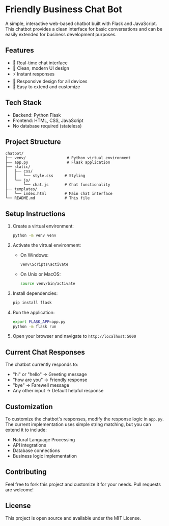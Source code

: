 # Friendly Business Chat Bot

A simple, interactive web-based chatbot built with Flask and JavaScript. This chatbot provides a clean interface for basic conversations and can be easily extended for business development purposes.

## Features

- 💬 Real-time chat interface
- 🎨 Clean, modern UI design
- ⚡ Instant responses
- 📱 Responsive design for all devices
- 🔄 Easy to extend and customize

## Tech Stack

- Backend: Python Flask
- Frontend: HTML, CSS, JavaScript
- No database required (stateless)

## Project Structure

```
chatbot/
├── venv/                  # Python virtual environment
├── app.py                 # Flask application
├── static/
│   ├── css/
│   │   └── style.css     # Styling
│   └── js/
│       └── chat.js       # Chat functionality
├── templates/
│   └── index.html        # Main chat interface
└── README.md             # This file
```

## Setup Instructions

1. Create a virtual environment:
   ```bash
   python -m venv venv
   ```

2. Activate the virtual environment:
   - On Windows:
     ```bash
     venv\Scripts\activate
     ```
   - On Unix or MacOS:
     ```bash
     source venv/bin/activate
     ```

3. Install dependencies:
   ```bash
   pip install flask
   ```

4. Run the application:
   ```bash
   export FLASK_APP=app.py
   python -m flask run
   ```

5. Open your browser and navigate to `http://localhost:5000`

## Current Chat Responses

The chatbot currently responds to:
- "hi" or "hello" → Greeting message
- "how are you" → Friendly response
- "bye" → Farewell message
- Any other input → Default helpful response

## Customization

To customize the chatbot's responses, modify the response logic in `app.py`. The current implementation uses simple string matching, but you can extend it to include:
- Natural Language Processing
- API integrations
- Database connections
- Business logic implementation

## Contributing

Feel free to fork this project and customize it for your needs. Pull requests are welcome!

## License

This project is open source and available under the MIT License.
